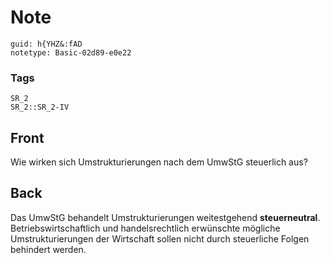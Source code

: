 # Note
```
guid: h{YHZ&:fAD
notetype: Basic-02d89-e0e22
```

### Tags
```
SR_2
SR_2::SR_2-IV
```

## Front
Wie wirken sich Umstrukturierungen nach dem UmwStG steuerlich aus?

## Back
Das UmwStG behandelt Umstrukturierungen weitestgehend
<b>steuerneutral</b>. Betriebswirtschaftlich und handelsrechtlich
erwünschte mögliche Umstrukturierungen der Wirtschaft sollen nicht
durch steuerliche Folgen behindert werden.
